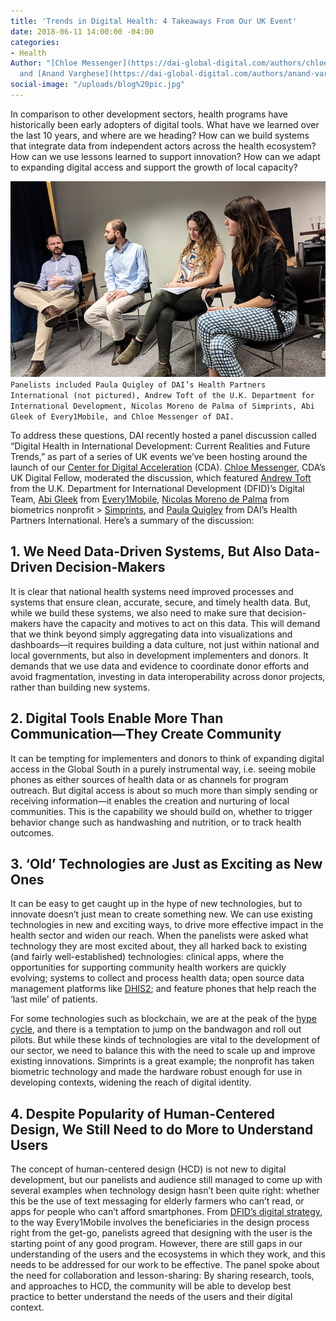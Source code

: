 ```yaml
---
title: 'Trends in Digital Health: 4 Takeaways From Our UK Event'
date: 2018-06-11 14:00:00 -04:00
categories:
- Health
Author: "[Chloe Messenger](https://dai-global-digital.com/authors/chloe-messenger/)
  and [Anand Varghese](https://dai-global-digital.com/authors/anand-varghese/)"
social-image: "/uploads/blog%20pic.jpg"
---
```


In comparison to other development sectors, health programs have historically been early adopters of digital tools. What have we learned over the last 10 years, and where are we heading? How can we build systems that integrate data from independent actors across the health ecosystem? How can we use lessons learned to support innovation? How can we adapt to expanding digital access and support the growth of local capacity?

<!--more-->

![blog pic.jpg](/uploads/blog%20pic.jpg)
`Panelists included Paula Quigley of DAI’s Health Partners International (not pictured), Andrew Toft of the U.K. Department for International Development, Nicolas Moreno de Palma of Simprints, Abi Gleek of Every1Mobile, and Chloe Messenger of DAI.`

To address these questions, DAI recently hosted a panel discussion called “Digital Health in International Development: Current Realities and Future Trends,” as part of a series of UK events we’ve been hosting around the launch of our [Center for Digital Acceleration](https://www.dai.com/news/dai-launches-the-center-for-digital-acceleration) (CDA). [Chloe Messenger](https://www.linkedin.com/in/chloemessenger/), CDA’s UK Digital Fellow, moderated the discussion, which featured [Andrew Toft](https://www.linkedin.com/in/andrew-toft-87314597/) from the U.K. Department for International Development (DFID)’s Digital Team, [Abi Gleek](https://www.linkedin.com/in/abigleek/) from [Every1Mobile](http://www.every1mobile.net/), [Nicolas Moreno de Palma](https://www.linkedin.com/in/nicolasmorenodepalma/) from biometrics nonprofit > [Simprints](https://www.simprints.com/about/), and [Paula Quigley](http://healthpartners-int.co.uk/our-team/technical-team/paula-quigley/) from DAI’s Health Partners International. Here’s a summary of the discussion:

## 1. We Need Data-Driven Systems, But Also Data-Driven Decision-Makers

It is clear that national health systems need improved processes and systems that ensure clean, accurate, secure, and timely health data. But, while we build these systems, we also need to make sure that decision-makers have the capacity and motives to act on this data. This will demand that we think beyond simply aggregating data into visualizations and dashboards—it requires building a data culture, not just within national and local governments, but also in development implementers and donors. It demands that we use data and evidence to coordinate donor efforts and avoid fragmentation, investing in data interoperability across donor projects, rather than building new systems.

## 2. Digital Tools Enable More Than Communication—They Create Community

It can be tempting for implementers and donors to think of expanding digital access in the Global South in a purely instrumental way, i.e. seeing mobile phones as either sources of health data or as channels for program outreach. But digital access is about so much more than simply sending or receiving information—it enables the creation and nurturing of local communities. This is the capability we should build on, whether to trigger behavior change such as handwashing and nutrition, or to track health outcomes.

## 3. ‘Old’ Technologies are Just as Exciting as New Ones

It can be easy to get caught up in the hype of new technologies, but to innovate doesn’t just mean to create something new. We can use existing technologies in new and exciting ways, to drive more effective impact in the health sector and widen our reach. When the panelists were asked what technology they are most excited about, they all harked back to existing (and fairly well-established) technologies: clinical apps, where the opportunities for supporting community health workers are quickly evolving; systems to collect and process health data; open source data management platforms like [DHIS2](https://en.wikipedia.org/wiki/DHIS); and feature phones that help reach the ‘last mile’ of patients.

For some technologies such as blockchain, we are at the peak of the [hype cycle](https://dai-global-digital.com/getting-past-the-blockchain-hype-cycle.html?utm_source=related-box), and there is a temptation to jump on the bandwagon and roll out pilots. But while these kinds of technologies are vital to the development of our sector, we need to balance this with the need to scale up and improve existing innovations. Simprints is a great example; the nonprofit has taken biometric technology and made the hardware robust enough for use in developing contexts, widening the reach of digital identity.

## 4. Despite Popularity of Human-Centered Design, We Still Need to do More to Understand Users 

The concept of human-centered design (HCD) is not new to digital development, but our panelists and audience still managed to come up with several examples when technology design hasn’t been quite right: whether this be the use of text messaging for elderly farmers who can’t read, or apps for people who can’t afford smartphones. From [DFID’s digital strategy](https://www.gov.uk/government/publications/dfid-digital-strategy-2018-to-2020-doing-development-in-a-digital-world), to the way Every1Mobile involves the beneficiaries in the design process right from the get-go, panelists agreed that designing with the user is the starting point of any good program. However, there are still gaps in our understanding of the users and the ecosystems in which they work, and this needs to be addressed for our work to be effective. The panel spoke about the need for collaboration and lesson-sharing: By sharing research, tools, and approaches to HCD, the community will be able to develop best practice to better understand the needs of the users and their digital context.